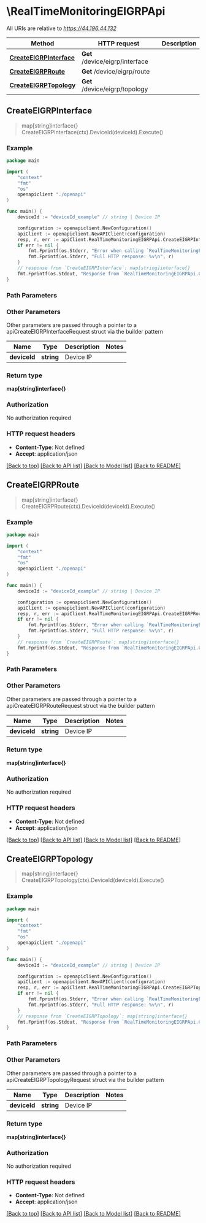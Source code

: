 # \RealTimeMonitoringEIGRPApi

All URIs are relative to *https://44.196.44.132*

Method | HTTP request | Description
------------- | ------------- | -------------
[**CreateEIGRPInterface**](RealTimeMonitoringEIGRPApi.md#CreateEIGRPInterface) | **Get** /device/eigrp/interface | 
[**CreateEIGRPRoute**](RealTimeMonitoringEIGRPApi.md#CreateEIGRPRoute) | **Get** /device/eigrp/route | 
[**CreateEIGRPTopology**](RealTimeMonitoringEIGRPApi.md#CreateEIGRPTopology) | **Get** /device/eigrp/topology | 



## CreateEIGRPInterface

> map[string]interface{} CreateEIGRPInterface(ctx).DeviceId(deviceId).Execute()





### Example

```go
package main

import (
    "context"
    "fmt"
    "os"
    openapiclient "./openapi"
)

func main() {
    deviceId := "deviceId_example" // string | Device IP

    configuration := openapiclient.NewConfiguration()
    apiClient := openapiclient.NewAPIClient(configuration)
    resp, r, err := apiClient.RealTimeMonitoringEIGRPApi.CreateEIGRPInterface(context.Background()).DeviceId(deviceId).Execute()
    if err != nil {
        fmt.Fprintf(os.Stderr, "Error when calling `RealTimeMonitoringEIGRPApi.CreateEIGRPInterface``: %v\n", err)
        fmt.Fprintf(os.Stderr, "Full HTTP response: %v\n", r)
    }
    // response from `CreateEIGRPInterface`: map[string]interface{}
    fmt.Fprintf(os.Stdout, "Response from `RealTimeMonitoringEIGRPApi.CreateEIGRPInterface`: %v\n", resp)
}
```

### Path Parameters



### Other Parameters

Other parameters are passed through a pointer to a apiCreateEIGRPInterfaceRequest struct via the builder pattern


Name | Type | Description  | Notes
------------- | ------------- | ------------- | -------------
 **deviceId** | **string** | Device IP | 

### Return type

**map[string]interface{}**

### Authorization

No authorization required

### HTTP request headers

- **Content-Type**: Not defined
- **Accept**: application/json

[[Back to top]](#) [[Back to API list]](../README.md#documentation-for-api-endpoints)
[[Back to Model list]](../README.md#documentation-for-models)
[[Back to README]](../README.md)


## CreateEIGRPRoute

> map[string]interface{} CreateEIGRPRoute(ctx).DeviceId(deviceId).Execute()





### Example

```go
package main

import (
    "context"
    "fmt"
    "os"
    openapiclient "./openapi"
)

func main() {
    deviceId := "deviceId_example" // string | Device IP

    configuration := openapiclient.NewConfiguration()
    apiClient := openapiclient.NewAPIClient(configuration)
    resp, r, err := apiClient.RealTimeMonitoringEIGRPApi.CreateEIGRPRoute(context.Background()).DeviceId(deviceId).Execute()
    if err != nil {
        fmt.Fprintf(os.Stderr, "Error when calling `RealTimeMonitoringEIGRPApi.CreateEIGRPRoute``: %v\n", err)
        fmt.Fprintf(os.Stderr, "Full HTTP response: %v\n", r)
    }
    // response from `CreateEIGRPRoute`: map[string]interface{}
    fmt.Fprintf(os.Stdout, "Response from `RealTimeMonitoringEIGRPApi.CreateEIGRPRoute`: %v\n", resp)
}
```

### Path Parameters



### Other Parameters

Other parameters are passed through a pointer to a apiCreateEIGRPRouteRequest struct via the builder pattern


Name | Type | Description  | Notes
------------- | ------------- | ------------- | -------------
 **deviceId** | **string** | Device IP | 

### Return type

**map[string]interface{}**

### Authorization

No authorization required

### HTTP request headers

- **Content-Type**: Not defined
- **Accept**: application/json

[[Back to top]](#) [[Back to API list]](../README.md#documentation-for-api-endpoints)
[[Back to Model list]](../README.md#documentation-for-models)
[[Back to README]](../README.md)


## CreateEIGRPTopology

> map[string]interface{} CreateEIGRPTopology(ctx).DeviceId(deviceId).Execute()





### Example

```go
package main

import (
    "context"
    "fmt"
    "os"
    openapiclient "./openapi"
)

func main() {
    deviceId := "deviceId_example" // string | Device IP

    configuration := openapiclient.NewConfiguration()
    apiClient := openapiclient.NewAPIClient(configuration)
    resp, r, err := apiClient.RealTimeMonitoringEIGRPApi.CreateEIGRPTopology(context.Background()).DeviceId(deviceId).Execute()
    if err != nil {
        fmt.Fprintf(os.Stderr, "Error when calling `RealTimeMonitoringEIGRPApi.CreateEIGRPTopology``: %v\n", err)
        fmt.Fprintf(os.Stderr, "Full HTTP response: %v\n", r)
    }
    // response from `CreateEIGRPTopology`: map[string]interface{}
    fmt.Fprintf(os.Stdout, "Response from `RealTimeMonitoringEIGRPApi.CreateEIGRPTopology`: %v\n", resp)
}
```

### Path Parameters



### Other Parameters

Other parameters are passed through a pointer to a apiCreateEIGRPTopologyRequest struct via the builder pattern


Name | Type | Description  | Notes
------------- | ------------- | ------------- | -------------
 **deviceId** | **string** | Device IP | 

### Return type

**map[string]interface{}**

### Authorization

No authorization required

### HTTP request headers

- **Content-Type**: Not defined
- **Accept**: application/json

[[Back to top]](#) [[Back to API list]](../README.md#documentation-for-api-endpoints)
[[Back to Model list]](../README.md#documentation-for-models)
[[Back to README]](../README.md)

